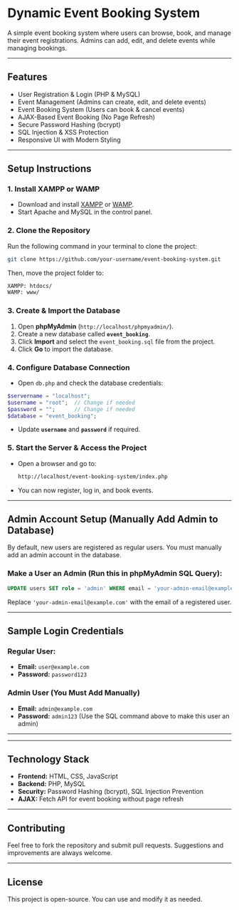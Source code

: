 # Dynamic Event Booking System

A simple event booking system where users can browse, book, and manage their event registrations. Admins can add, edit, and delete events while managing bookings.

---

## Features

- User Registration & Login (PHP & MySQL)
- Event Management (Admins can create, edit, and delete events)
- Event Booking System (Users can book & cancel events)
- AJAX-Based Event Booking (No Page Refresh)
- Secure Password Hashing (bcrypt)
- SQL Injection & XSS Protection
- Responsive UI with Modern Styling

---

## Setup Instructions

### 1. Install XAMPP or WAMP
- Download and install [XAMPP](https://www.apachefriends.org/index.html) or [WAMP](https://www.wampserver.com/en/).
- Start Apache and MySQL in the control panel.

### 2. Clone the Repository
Run the following command in your terminal to clone the project:
```sh
git clone https://github.com/your-username/event-booking-system.git
```
Then, move the project folder to:
```sh
XAMPP: htdocs/
WAMP: www/
```

### 3. Create & Import the Database
1. Open **phpMyAdmin** (`http://localhost/phpmyadmin/`).
2. Create a new database called **`event_booking`**.
3. Click **Import** and select the `event_booking.sql` file from the project.
4. Click **Go** to import the database.

### 4. Configure Database Connection
- Open `db.php` and check the database credentials:
```php
$servername = "localhost";
$username = "root";  // Change if needed
$password = "";      // Change if needed
$database = "event_booking";
```
- Update **`username`** and **`password`** if required.

### 5. Start the Server & Access the Project
- Open a browser and go to:
  ```sh
  http://localhost/event-booking-system/index.php
  ```
- You can now register, log in, and book events.

---

## Admin Account Setup (Manually Add Admin to Database)

By default, new users are registered as regular users. You must manually add an admin account in the database.

### Make a User an Admin (Run this in phpMyAdmin SQL Query):
```sql
UPDATE users SET role = 'admin' WHERE email = 'your-admin-email@example.com';
```
Replace `'your-admin-email@example.com'` with the email of a registered user.

---

## Sample Login Credentials

### Regular User:
- **Email:** `user@example.com`
- **Password:** `password123`

### Admin User (You Must Add Manually)
- **Email:** `admin@example.com`
- **Password:** `admin123` (Use the SQL command above to make this user an admin)

---

---

## Technology Stack

- **Frontend:** HTML, CSS, JavaScript
- **Backend:** PHP, MySQL
- **Security:** Password Hashing (bcrypt), SQL Injection Prevention
- **AJAX:** Fetch API for event booking without page refresh

---

## Contributing

Feel free to fork the repository and submit pull requests. Suggestions and improvements are always welcome.

---

## License

This project is open-source. You can use and modify it as needed.
